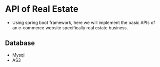 # API of Real Estate

- Using spring boot framework, here we will implement the basic APIs of an e-commerce website specifically real estate business.

## Database

- Mysql
- AS3
